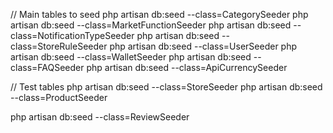 // Main tables to seed
php artisan db:seed --class=CategorySeeder
php artisan db:seed --class=MarketFunctionSeeder
php artisan db:seed --class=NotificationTypeSeeder
php artisan db:seed --class=StoreRuleSeeder
php artisan db:seed --class=UserSeeder
php artisan db:seed --class=WalletSeeder
php artisan db:seed --class=FAQSeeder
php artisan db:seed --class=ApiCurrencySeeder


// Test tables
php artisan db:seed --class=StoreSeeder
php artisan db:seed --class=ProductSeeder

php artisan db:seed --class=ReviewSeeder
